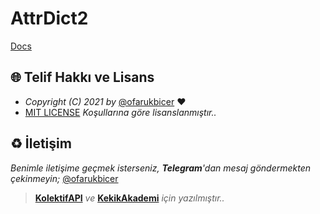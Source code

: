 # AttrDict2

[Docs](https://github.com/bcj/AttrDict)

## 🌐 Telif Hakkı ve Lisans

- _Copyright (C) 2021 by_ [@ofarukbicer](https://github.com/ofarukbicer) ❤️️
- [MIT LICENSE](https://github.com/ofarukbicer/RubyTaban/blob/master/LICENSE) _Koşullarına göre lisanslanmıştır.._

## ♻️ İletişim

_Benimle iletişime geçmek isterseniz, **Telegram**'dan mesaj göndermekten çekinmeyin;_ [@ofarukbicer](https://t.me/ofarukbicer)

> **[KolektifAPI](https://github.com/KolektifAPI)** _ve_ **[KekikAkademi](https://t.me/KekikAkademi)** _için yazılmıştır.._
